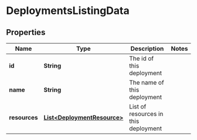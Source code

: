 # DeploymentsListingData

## Properties
Name | Type | Description | Notes
------------ | ------------- | ------------- | -------------
**id** | **String** | The id of this deployment | 
**name** | **String** | The name of this deployment | 
**resources** | [**List&lt;DeploymentResource&gt;**](DeploymentResource.md) | List of resources in this deployment | 
